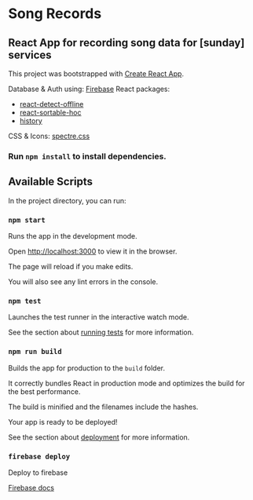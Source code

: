 # Song Records

## React App for recording song data for [sunday] services

This project was bootstrapped with [Create React App](https://github.com/facebook/create-react-app).

Database & Auth using: [Firebase](https://firebase.google.com/)
React packages:
* [react-detect-offline](https://github.com/chrisbolin/react-detect-offline)
* [react-sortable-hoc](https://github.com/clauderic/react-sortable-hoc)
* [history](https://github.com/ReactTraining/history)

CSS & Icons: [spectre.css](https://github.com/picturepan2/spectre)

### Run `npm install` to install dependencies.

## Available Scripts

In the project directory, you can run:

### `npm start`

Runs the app in the development mode.

Open [http://localhost:3000](http://localhost:3000) to view it in the browser.

The page will reload if you make edits.

You will also see any lint errors in the console.

### `npm test`

Launches the test runner in the interactive watch mode.<br>

See the section about [running tests](https://facebook.github.io/create-react-app/docs/running-tests) for more information.

### `npm run build`

Builds the app for production to the `build` folder.

It correctly bundles React in production mode and optimizes the build for the best performance.

The build is minified and the filenames include the hashes.

Your app is ready to be deployed!

See the section about [deployment](https://facebook.github.io/create-react-app/docs/deployment) for more information.

### `firebase deploy`

Deploy to firebase

[Firebase docs](https://firebase.google.com/docs/hosting/deploying)